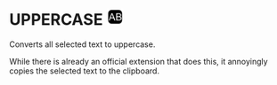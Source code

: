 # UPPERCASE <img src="icon.png" alt="image" width="30"/>

Converts all selected text to uppercase.

While there is already an official extension that does this, it annoyingly copies the selected text to the clipboard.
